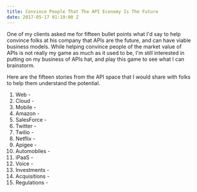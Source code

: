 ```yaml
---
title: Convince People That The API Economy Is The Future
date: 2017-05-17 01:19:00 Z
---
```


One of my clients asked me for fifteen bullet points what I'd say to help convince folks at his company that APIs are the future, and can have viable business models. While helping convince people of the market value of APIs is not really my game as much as it used to be, I'm still interested in putting on my business of APIs hat, and play this game to see what I can brainstorm.

Here are the fifteen stories from the API space that I would share with folks to help them understand the potential.

1. Web - 
2. Cloud - 
3. Mobile - 
4. Amazon - 
5. SalesForce - 
6. Twitter - 
7. Twilio - 
8. Netflix - 
9. Apigee - 
10. Automobiles - 
11. iPaaS - 
12. Voice - 
13. Investments - 
14. Acquisitions -
15. Regulations - 
